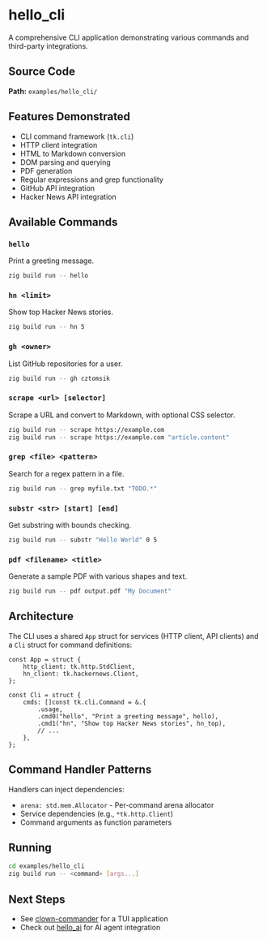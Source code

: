 # hello_cli

A comprehensive CLI application demonstrating various commands and third-party integrations.

## Source Code

**Path:** `examples/hello_cli/`

## Features Demonstrated

- CLI command framework (`tk.cli`)
- HTTP client integration
- HTML to Markdown conversion
- DOM parsing and querying
- PDF generation
- Regular expressions and grep functionality
- GitHub API integration
- Hacker News API integration

## Available Commands

### `hello`
Print a greeting message.

```sh
zig build run -- hello
```

### `hn <limit>`
Show top Hacker News stories.

```sh
zig build run -- hn 5
```

### `gh <owner>`
List GitHub repositories for a user.

```sh
zig build run -- gh cztomsik
```

### `scrape <url> [selector]`
Scrape a URL and convert to Markdown, with optional CSS selector.

```sh
zig build run -- scrape https://example.com
zig build run -- scrape https://example.com "article.content"
```

### `grep <file> <pattern>`
Search for a regex pattern in a file.

```sh
zig build run -- grep myfile.txt "TODO.*"
```

### `substr <str> [start] [end]`
Get substring with bounds checking.

```sh
zig build run -- substr "Hello World" 0 5
```

### `pdf <filename> <title>`
Generate a sample PDF with various shapes and text.

```sh
zig build run -- pdf output.pdf "My Document"
```

## Architecture

The CLI uses a shared `App` struct for services (HTTP client, API clients) and a `Cli` struct for command definitions:

```zig
const App = struct {
    http_client: tk.http.StdClient,
    hn_client: tk.hackernews.Client,
};

const Cli = struct {
    cmds: []const tk.cli.Command = &.{
        .usage,
        .cmd0("hello", "Print a greeting message", hello),
        .cmd1("hn", "Show top Hacker News stories", hn_top),
        // ...
    },
};
```

## Command Handler Patterns

Handlers can inject dependencies:
- `arena: std.mem.Allocator` - Per-command arena allocator
- Service dependencies (e.g., `*tk.http.Client`)
- Command arguments as function parameters

## Running

```sh
cd examples/hello_cli
zig build run -- <command> [args...]
```

## Next Steps

- See [clown-commander](./clown-commander.md) for a TUI application
- Check out [hello_ai](./hello_ai.md) for AI agent integration
